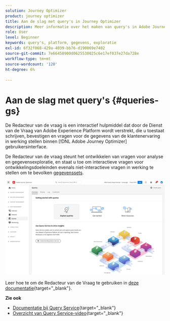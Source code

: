 ```yaml
---
solution: Journey Optimizer
product: journey optimizer
title: Aan de slag met query's in Journey Optimizer
description: Meer informatie over het maken van query's in Adobe Journey Optimizer
role: User
level: Beginner
keywords: query's, platform, gegevens, exploratie
exl-id: 6f32f068-429a-4039-bb76-d190069e7402
source-git-commit: 7e66450900d0625530025c6e17ef037e27da728e
workflow-type: tm+mt
source-wordcount: '120'
ht-degree: 6%

---
```


# Aan de slag met query&#39;s {#queries-gs}

De Redacteur van de vraag is een interactief hulpmiddel dat door de Dienst van de Vraag van Adobe Experience Platform wordt verstrekt, die u toestaat schrijven, bevestigen en vragen voor de gegevens van de klantenervaring in werking stellen binnen [!DNL Adobe Journey Optimizer] gebruikersinterface.

De Redacteur van de vraag steunt het ontwikkelen van vragen voor analyse en gegevensexploratie, en staat u toe om interactieve vragen voor ontwikkelingsdoeleinden evenals niet-interactieve vragen in werking te stellen om te bevolken [gegevenssets](get-started-datasets.md).

![](assets/queries-home.png)

Leer hoe te om de Redacteur van de Vraag te gebruiken in [deze documentatie](https://experienceleague.adobe.com/docs/experience-platform/query/ui/user-guide.html){target="_blank"}.

**Zie ook**

* [Documentatie bij Query Service](https://experienceleague.adobe.com/docs/experience-platform/query/home.html?lang=nl){target="_blank"}
* [Overzicht van Query Service-video](https://experienceleague.adobe.com/docs/platform-learn/tutorials/queries/understanding-query-service.html){target="_blank"}
